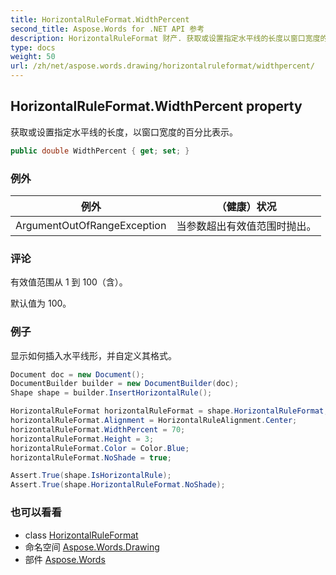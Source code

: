 ```yaml
---
title: HorizontalRuleFormat.WidthPercent
second_title: Aspose.Words for .NET API 参考
description: HorizontalRuleFormat 财产. 获取或设置指定水平线的长度以窗口宽度的百分比表示
type: docs
weight: 50
url: /zh/net/aspose.words.drawing/horizontalruleformat/widthpercent/
---
```

## HorizontalRuleFormat.WidthPercent property

获取或设置指定水平线的长度，以窗口宽度的百分比表示。

```csharp
public double WidthPercent { get; set; }
```

### 例外

| 例外 | （健康）状况 |
| --- | --- |
| ArgumentOutOfRangeException | 当参数超出有效值范围时抛出。 |

### 评论

有效值范围从 1 到 100（含）。

默认值为 100。

### 例子

显示如何插入水平线形，并自定义其格式。

```csharp
Document doc = new Document();
DocumentBuilder builder = new DocumentBuilder(doc);
Shape shape = builder.InsertHorizontalRule();

HorizontalRuleFormat horizontalRuleFormat = shape.HorizontalRuleFormat;
horizontalRuleFormat.Alignment = HorizontalRuleAlignment.Center;
horizontalRuleFormat.WidthPercent = 70;
horizontalRuleFormat.Height = 3;
horizontalRuleFormat.Color = Color.Blue;
horizontalRuleFormat.NoShade = true;

Assert.True(shape.IsHorizontalRule);
Assert.True(shape.HorizontalRuleFormat.NoShade);
```

### 也可以看看

* class [HorizontalRuleFormat](../)
* 命名空间 [Aspose.Words.Drawing](../../horizontalruleformat/)
* 部件 [Aspose.Words](../../../)


